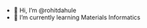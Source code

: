 - 👋 Hi, I’m @rohitdahule
- 🌱 I’m currently learning Materials Informatics
<!---
rohitdahule/rohitdahule is a ✨ special ✨ repository because its `README.md` (this file) appears on your GitHub profile.
You can click the Preview link to take a look at your changes.
--->
